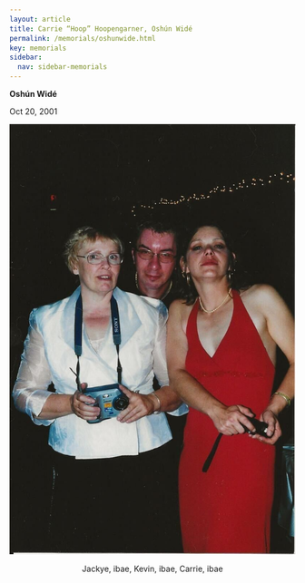 ```yaml
---
layout: article
title: Carrie “Hoop” Hoopengarner, Oshún Widé
permalink: /memorials/oshunwide.html
key: memorials
sidebar:
  nav: sidebar-memorials
---
```


**Oshún Widé**

Oct 20, 2001




<div class="swiper my-3 swiper-demo swiper-demo--image swiper-demo--3">
  <div class="swiper__wrapper">
    <div class="swiper__slide"><center><img  class="image image--md" src="oshunwide/Jackye_Kevin_Carrie.jpg"/> <p>Jackye, ibae, Kevin, ibae, Carrie, ibae</p></center></div>
  </div>
  <div class="swiper__button swiper__button--prev fas fa-chevron-left"></div>
  <div class="swiper__button swiper__button--next fas fa-chevron-right"></div>
</div>



<script>
  {%- include scripts/lib/swiper.js -%}
  var SOURCES = window.TEXT_VARIABLES.sources;
  window.Lazyload.js(SOURCES.jquery, function() {
    $('.swiper-demo--0').swiper();
    $('.swiper-demo--1').swiper();
    $('.swiper-demo--2').swiper();
    $('.swiper-demo--3').swiper();
    $('.swiper-demo--4').swiper({ animation: false });
  });
</script>
